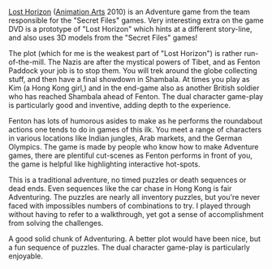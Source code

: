 [Lost Horizon](http://lost-horizon.deepsilver.co.uk/index_en.html)
([Animation Arts](http://www.animationarts.de/)
2010) is an Adventure game from the team responsible for the "Secret Files" games. Very interesting extra on the game DVD is a prototype of "Lost Horizon" which hints at a different story-line, and also uses 3D models from the "Secret Files" games!

The plot (which for me is the weakest part of "Lost Horizon") is rather run-of-the-mill. The Nazis are after the mystical powers of Tibet, and as Fenton Paddock your job is to stop them. You will trek around the globe collecting stuff, and then have a final showdown in Shambala. At times you play as Kim (a Hong Kong girl,) and in the end-game also as another British soldier who has reached Shambala ahead of Fenton. The dual character game-play is particularly good and inventive, adding depth to the experience.

Fenton has lots of humorous asides to make as he performs the roundabout actions one tends to do in games of this ilk. You meet a range of characters in various locations like Indian jungles, Arab markets, and the German Olympics. The game is made by people who know how to make Adventure games, there are plentiful cut-scenes as Fenton performs in front of you, the game is helpful like highlighting interactive hot-spots.

This is a traditional adventure, no timed puzzles or death sequences or dead ends. Even sequences like the car chase in Hong Kong is fair Adventuring. The puzzles are nearly all inventory puzzles, but you're never faced with impossibles numbers of combinations to try. I played through without having to refer to a walkthrough, yet got a sense of accomplishment from solving the challenges.

A good solid chunk of Adventuring. A better plot would have been nice, but a fun sequence of puzzles. The dual character game-play is particularly enjoyable.
